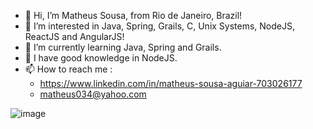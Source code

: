 - 👋 Hi, I’m Matheus Sousa, from Rio de Janeiro, Brazil!
- 👀 I’m interested in  Java, Spring, Grails, C, Unix Systems, NodeJS, ReactJS and AngularJS!
- 🌱 I’m currently learning Java, Spring and Grails.
- 💞️ I have good knowledge in NodeJS.
- 📫 How to reach me :
  * https://www.linkedin.com/in/matheus-sousa-aguiar-703026177 
  * matheus034@yahoo.com

![image](https://user-images.githubusercontent.com/49654198/138013388-20f300d2-82b9-4f93-a51a-c5c222e31fc6.png)

<!---
MrVortexx/MrVortexx is a ✨ special ✨ repository because its `README.md` (this file) appears on your GitHub profile.
You can click the Preview link to take a look at your changes.
--->
